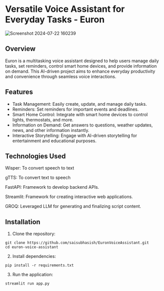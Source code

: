 # Versatile Voice Assistant for Everyday Tasks - Euron
![Screenshot 2024-07-22 160239](https://github.com/user-attachments/assets/e849e9b3-f6a9-4186-ab6f-6825436c6025)

## Overview
Euron is a multitasking voice assistant designed to help users manage daily tasks, set reminders, control smart home devices, and provide information on demand. This AI-driven project aims to enhance everyday productivity and convenience through seamless voice interactions.

## Features
- Task Management: Easily create, update, and manage daily tasks.
- Reminders: Set reminders for important events and deadlines.
- Smart Home Control: Integrate with smart home devices to control lights, thermostats, and more.
- Information on Demand: Get answers to questions, weather updates, news, and other information instantly.
- Interactive Storytelling: Engage with AI-driven storytelling for entertainment and educational purposes.

## Technologies Used
Wisper: To convert speech to text

gTTS: To convert text to speech

FastAPI: Framework to develop backend APIs.

Streamlit: Framework for creating interactive web applications.

GROQ: Leveraged LLM for generating and finalizing script content.

## Installation
1. Clone the repository:
```
git clone https://github.com/saisubhasish/EuronVoiceAssistant.git
cd euron-voice-assistant
```
2. Install dependencies:
```
pip install -r requirements.txt
```
3. Run the application:
```
streamlit run app.py
```



